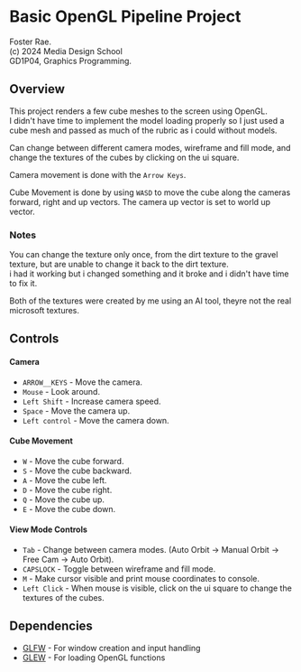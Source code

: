 # Basic OpenGL Pipeline Project
Foster Rae.  
(c) 2024 Media Design School  
GD1P04, Graphics Programming.

## Overview
This project renders a few cube meshes to the screen using OpenGL.  
I didn't have time to implement the model loading properly so I just used a cube mesh and passed as much of the rubric as i could without models.

Can change between different camera modes, wireframe and fill mode, and change the textures of the cubes by clicking on the ui square.

Camera movement is done with the `Arrow Keys`.

Cube Movement is done by using `WASD` to move the cube along the cameras forward, right and up vectors. The camera up vector is set to world up vector.

### Notes
You can change the texture only once, from the dirt texture to the gravel texture, but are unable to change it back to the dirt texture.  
i had it working but i changed something and it broke and i didn't have time to fix it.  

Both of the textures were created by me using an AI tool, theyre not the real microsoft textures.

## Controls
#### Camera
- `ARROW__KEYS` - Move the camera.
- `Mouse` - Look around.
- `Left Shift` - Increase camera speed.
- `Space` - Move the camera up.
- `Left control` - Move the camera down.

#### Cube Movement
- `W` - Move the cube forward.
- `S` - Move the cube backward.
- `A` - Move the cube left.
- `D` - Move the cube right.
- `Q` - Move the cube up.
- `E` - Move the cube down.

#### View Mode Controls
- `Tab` - Change between camera modes. (Auto Orbit -> Manual Orbit -> Free Cam -> Auto Orbit).
- `CAPSLOCK` - Toggle between wireframe and fill mode.
- `M` - Make cursor visible and print mouse coordinates to console.
- `Left Click` - When mouse is visible, click on the ui square to change the textures of the cubes.

## Dependencies
- [GLFW](https://www.glfw.org/) - For window creation and input handling
- [GLEW](http://glew.sourceforge.net/) - For loading OpenGL functions